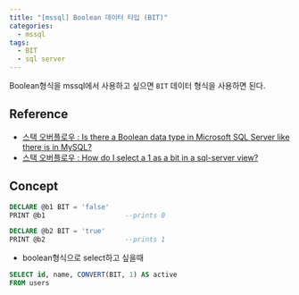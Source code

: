 ```yaml
---
title: "[mssql] Boolean 데이터 타입 (BIT)"
categories:
  - mssql
tags:
  - BIT
  - sql server
---
```


Boolean형식을 mssql에서 사용하고 싶으면 ```BIT``` 데이터 형식을 사용하면 된다.

## Reference

- [스택 오버플로우 : Is there a Boolean data type in Microsoft SQL Server like there is in MySQL?](https://stackoverflow.com/questions/3138029/is-there-a-boolean-data-type-in-microsoft-sql-server-like-there-is-in-mysql) 
- [스택 오버플로우 : How do I select a 1 as a bit in a sql-server view?](https://stackoverflow.com/questions/3963457/how-do-i-select-a-1-as-a-bit-in-a-sql-server-view)

## Concept
```sql
DECLARE @b1 BIT = 'false'
PRINT @b1                    --prints 0

DECLARE @b2 BIT = 'true'
PRINT @b2                    --prints 1
```



- boolean형식으로 select하고 싶을때

```sql
SELECT id, name, CONVERT(BIT, 1) AS active
FROM users
```
